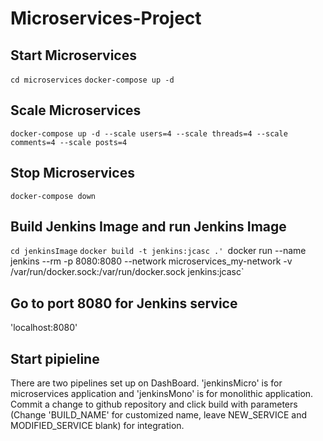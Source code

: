 # Microservices-Project

## Start Microservices
`cd microservices`
`docker-compose up -d`

## Scale Microservices
`docker-compose up -d --scale users=4 --scale threads=4 --scale comments=4 --scale posts=4`

## Stop Microservices
`docker-compose down`

## Build Jenkins Image and run Jenkins Image
`cd jenkinsImage`
`docker build -t jenkins:jcasc .'
`docker run --name jenkins --rm -p 8080:8080 --network microservices_my-network -v /var/run/docker.sock:/var/run/docker.sock jenkins:jcasc`

## Go to port 8080 for Jenkins service
'localhost:8080'

## Start pipieline
There are two pipelines set up on DashBoard. 'jenkinsMicro' is for microservices application 
and 'jenkinsMono' is for monolithic application. Commit a change to github repository and click
build with parameters (Change 'BUILD_NAME' for customized name, leave NEW_SERVICE and MODIFIED_SERVICE blank) for integration.



